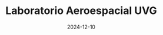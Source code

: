 ---
title: Laboratorio Aeroespacial UVG
date: 2024-12-10
type: landing

sections:
  - block: hero
    design:
      flip: false
    content:
      title: |
        <strong>
        Laboratorio Aeroespacial
        UVG
        </strong>
      image:
        filename: logo-lab.jpg
      text: |
        <br>
        
        <div style="text-align: justify;">
        <strong>¡Pioneros del desarrollo espacial guatemalteco!</strong>
        <br><br> 
        
        Somos el equipo de investigación responsable del <strong>QUETZAL-1</strong>, el primer satélite guatemalteco lanzado exitosamente al espacio en 2020, y actualmente trabajamos en el desarrollo del <strong>QUETZAL-2</strong>, llevando la tecnología aeroespacial centroamericana a nuevas alturas 🚀
        </div>
        
  - block: collection
    id: publications
    content:
      title: 
        <strong>
        Publicaciones Recientes
        </strong>
      subtitle: |

        <div style="text-align: justify;">
        Publicaciones recientes que muestran los avances y resultados de nuestros proyectos de investigación y desarrollo tecnológico.
        </div>

      text: ''
      count: 5
      filters:
        folders:
          - publication
        publication_type: ''
        author: ''
        category: ''
        tag: ''
        exclude_featured: false
        exclude_future: false
        exclude_past: false
      order: desc
    design:
      view: citation
      columns: '2'
---
